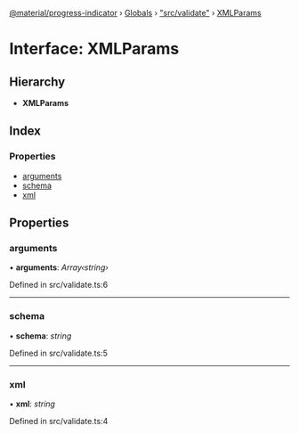 [@material/progress-indicator](../README.md) › [Globals](../globals.md) › ["src/validate"](../modules/_src_validate_.md) › [XMLParams](_src_validate_.xmlparams.md)

# Interface: XMLParams

## Hierarchy

* **XMLParams**

## Index

### Properties

* [arguments](_src_validate_.xmlparams.md#arguments)
* [schema](_src_validate_.xmlparams.md#schema)
* [xml](_src_validate_.xmlparams.md#xml)

## Properties

###  arguments

• **arguments**: *Array‹string›*

Defined in src/validate.ts:6

___

###  schema

• **schema**: *string*

Defined in src/validate.ts:5

___

###  xml

• **xml**: *string*

Defined in src/validate.ts:4
